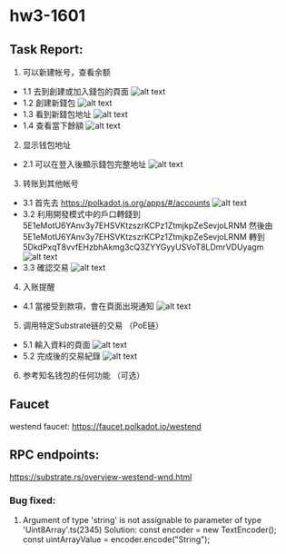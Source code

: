 # hw3-1601

## Task Report:
1. 可以新建帐号，查看余额
* 1.1 去到創建或加入錢包的頁面
![alt text](https://github.com/MartinYeung5/substrate-primary-15-homework/blob/main/homework-3/1601/public/1_1.png?raw=true)
* 1.2 創建新錢包
![alt text](https://github.com/MartinYeung5/substrate-primary-15-homework/blob/main/homework-3/1601/public/1_2.png?raw=true)
* 1.3 看到新錢包地址
![alt text](https://github.com/MartinYeung5/substrate-primary-15-homework/blob/main/homework-3/1601/public/1_3.png?raw=true)
* 1.4 查看當下餘額
![alt text](https://github.com/MartinYeung5/substrate-primary-15-homework/blob/main/homework-3/1601/public/1_4.png?raw=true)
2. 显示钱包地址
* 2.1 可以在登入後顯示錢包完整地址
![alt text](https://github.com/MartinYeung5/substrate-primary-15-homework/blob/main/homework-3/1601/public/2_1.png?raw=true)
3. 转账到其他帐号
* 3.1 首先去 https://polkadot.js.org/apps/#/accounts
![alt text](https://github.com/MartinYeung5/substrate-primary-15-homework/blob/main/homework-3/1601/public/3_1.png?raw=true)
* 3.2 利用開發模式中的戶口轉錢到 5E1eMotU6YAnv3y7EHSVKtzszrKCPz1ZtmjkpZeSevjoLRNM
然後由 5E1eMotU6YAnv3y7EHSVKtzszrKCPz1ZtmjkpZeSevjoLRNM 轉到
5DkdPxqT8vvfEHzbhAkmg3cQ3ZYYGyyUSVoT8LDmrVDUyagm
![alt text](https://github.com/MartinYeung5/substrate-primary-15-homework/blob/main/homework-3/1601/public/3_2.png?raw=true)
* 3.3 確認交易
![alt text](https://github.com/MartinYeung5/substrate-primary-15-homework/blob/main/homework-3/1601/public/3_3.png?raw=true)
4. 入账提醒
* 4.1 當接受到款項，會在頁面出現通知
![alt text](https://github.com/MartinYeung5/substrate-primary-15-homework/blob/main/homework-3/1601/public/4_1.png?raw=true)
5. 调用特定Substrate链的交易 （PoE链）
* 5.1 輸入資料的頁面
![alt text](https://github.com/MartinYeung5/substrate-primary-15-homework/blob/main/homework-3/1601/public/5_1.png?raw=true)
* 5.2 完成後的交易紀錄
![alt text](https://github.com/MartinYeung5/substrate-primary-15-homework/blob/main/homework-3/1601/public/5_2.png?raw=true)
6. 参考知名钱包的任何功能 （可选）

## Faucet
westend faucet:
https://faucet.polkadot.io/westend

## RPC endpoints:
https://substrate.rs/overview-westend-wnd.html

### Bug fixed:
1. Argument of type 'string' is not assignable to parameter of type 'Uint8Array'.ts(2345)
Solution: 
const encoder = new TextEncoder();
const uintArrayValue = encoder.encode("String");